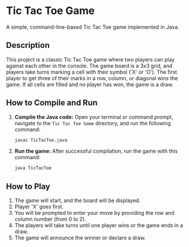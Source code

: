 # Tic Tac Toe Game

A simple, command-line-based Tic Tac Toe game implemented in Java.

## Description

This project is a classic Tic Tac Toe game where two players can play against each other in the console. The game board is a 3x3 grid, and players take turns marking a cell with their symbol ('X' or 'O'). The first player to get three of their marks in a row, column, or diagonal wins the game. If all cells are filled and no player has won, the game is a draw.

## How to Compile and Run

1.  **Compile the Java code:**
    Open your terminal or command prompt, navigate to the `Tic Tac Toe Game` directory, and run the following command:
    ```sh
    javac TicTacToe.java
    ```

2.  **Run the game:**
    After successful compilation, run the game with this command:
    ```sh
    java TicTacToe
    ```

## How to Play

1.  The game will start, and the board will be displayed.
2.  Player 'X' goes first.
3.  You will be prompted to enter your move by providing the row and column number (from 0 to 2).
4.  The players will take turns until one player wins or the game ends in a draw.
5.  The game will announce the winner or declare a draw.
